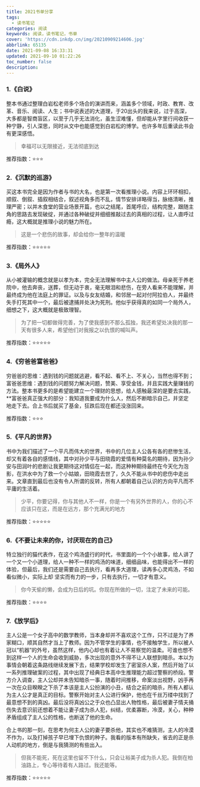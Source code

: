 ```yaml
---
title: 2021书单分享
tags:
  - 读书笔记
categories: 阅读
keywords: 阅读，读书笔记，书单
cover: 'https://cdn.inkdp.cn/img/20210909214606.jpg'
abbrlink: 65135
date: 2021-09-08 16:33:31
updated: 2021-09-10 01:22:26
toc_number: false
description:
---
```

### 1.《白说》

整本书通过整理白岩松老师多个场合的演讲而来，涵盖多个领域，时政、教育、改革、音乐、阅读、人生；书中说表述的大道理，于20出头的我来说，过于高深，大多都是智商盲区，以至于几乎无法消化，虽生涩难懂，但却能从字里行间收获一种宁静，引人深思，同时从文中也能感觉到白岩松的博学。也许多年后重读此书会有更深感悟。

> 幸福可以无限接近，无法彻底到达

推荐指数：⭐⭐⭐

### 2.《沉默的巡游》

买这本书完全是因为作者与书的大名，也是第一次看推理小说。内容上环环相扣，顺叙、倒叙、插叙相结合，叙述视角多而不乱，情节安排详略得当，脉络清晰，推理严密；以并木食堂的营业场景开篇，也以之结尾，首尾呼应，结构完整，跟随主角的思路去发现破绽，并通过各种破绽并细细推敲过去的真相的过程，让人直呼过瘾，这大概就是推理小说的魅力所在。

> 这是一个悲伤的故事，却会给你一整年的温暖

推荐指数：⭐⭐⭐⭐⭐

### 3.《局外人》

从小被灌输的概念就是以孝为本，完全无法理解书中主人公的做法。母亲死于养老院中，他去奔丧，送葬，但无动于衷，毫无眼泪和悲伤，在旁人看来不能理解，并最终成为他在法庭上的罪证。以及与女友结婚，和邻居一起对付阿拉伯人，并最终失手打死其中一个，最后被逮捕并处决为死刑。他似乎获得真的如同一个局外人，细想之下，这大概就是极致理智。

> 为了把一切都做得完善，为了使我感到不那么孤独，我还希望处决我的那一天有很多人来，希望他们对我报之以仇恨的喊叫声。

推荐指数：⭐⭐⭐⭐⭐

### 4.《穷爸爸富爸爸》

穷爸爸的思维：遇到钱的问题就逃避，看不起、看不上、不关心，当然也得不到；富爸爸思维：遇到钱的问题努力解决问题，赞美、享受金钱，并且实践大量赚钱的方法。整本书更多的是希望能建立一个理财的思想，给人感触最深的是要去实践，**富爸爸真正强大的部分：我知道我要成为什么人，然后不断暗示自己，并坚定地走下去。合上书后就买了基金，狂跌后现在都还没涨回来。

推荐指数：⭐⭐⭐

### 5.《平凡的世界》

书中为我们描述了一个平凡而伟大的世界，书中的几位主人公各有各的悲惨生活，却又有着各自的感情线，其中对孙少平与田晓霞的爱情有种莫名的期待，因为孙少安与田润叶的悲剧让我更期待这对情侣在一起，而这种种期待最终在今天化为泡影，在洪水中为了救一个小姑娘，田晓霞去世了，久久不能从书中的悲伤中走出来。文章直到最后也没有令人所谓的反转，所有人都朝着自己认识的方向平凡而不平庸的生活着。

> 少平，你要记得，你与其他人不一样，你是一个有另外世界的人，你的心不应该只在这，而是在远方，那个充满光的地方

推荐指数：⭐⭐⭐⭐⭐

### 6.《不要让未来的你，讨厌现在的自己》

特立独行的猫代表作，在这个鸡汤盛行的时代，书里面的一个个小故事，给人讲了一个又一个小道理，给人一种不一样的鸡汤的味道，细细品味，也能得出不一样的体验，但最后，我们还是需要自己去执行，看再多大道理，读再多心灵鸡汤，不如看似微小，实际上却 坚实而有力的一步，只有去执行，一切才有意义。

> 你今天偷的懒，会成为日后的坑。你现在所做的一切，注定了未来的可能。

推荐指数：⭐⭐⭐⭐

### 7.《放学后》

主人公是一个女子高中的数学教师，当本身却并不喜欢这个工作，只不过是为了养家糊口，顺其自然才当上了教师。因为不管学生的事情，也不接触学生，所以被人冠以“机器”的外号，虽然这样，他内心却也有着让人不易察觉的温柔。可谁也想不到这样一个人的生命会收到威胁，多次出现的意外不得不让人联想到暗杀。本以为事情会朝着这条路线继续发展下去，结果学校却发生了密室杀人案，然后开始了以一系列推理破案的过程，其中出现了经典日本高中生推理能力超过警察的桥段。警方介入调查，主人公却并未告知暗杀一事，随着时间推移，命案淡出视野，凶手再一次在众目睽睽之下杀了本该是主人公扮演的小丑，结合之前的暗杀，所有人都认为主人公才是真正的目标。警察开始对主人公进行保护，他也在千丝万缕中找到了最意想不到的真凶。最后没将真凶公之于众也凸显出人物性格，最后被妻子情夫捅伤失去意识前还想着不能让妻子成为杀人犯，纠结，优柔寡断，冷漠，关心，种种矛盾组成了主人公的性格，也断送了他的生命。

合上书的那一刻，在思考为何主人公的妻子要杀他，其实也不难猜测，主人的冷漠不作为，以及打掉孩子早已埋下仇恨的种子。我看的版本有所缺失，省去的正是杀人动机的地方，倒是与我猜测的有些出入。

> 但我不能死，死在这里也留不下什么，只会让裕美子成为杀人犯。我倒在柏油路上，专心等待着有人路过。我还能等。

推荐指数：⭐⭐⭐⭐⭐
